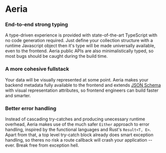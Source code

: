 # Aeria

### End-to-end strong typing

A type-driven experience is provided with state-of-the-art TypeScript with no code generation required. Just define your collection structure with a runtime Javascript object then it's type will be made universally available, even to the frontend. Aeria public APIs are also minimalistically typed, so most bugs should be caught during the build time.

### A more cohesive fullstack

Your data will be visually represented at some point. Aeria makes your backend metadata fully available to the frontend and extends [JSON Schema](https://json-schema.org/) with visual representation attributes, so frontend engineers can build faster and smarter.

### Better error handling

Instead of cascading try-catches and producing unecessary runtime overhead, Aeria makes use of the much safer `Either` approach to error handling, inspired by the functional languages and Rust's `Result<T, E>`. Apart from that, a top level try-catch block already does smart exception handling, so theres no risk a route callback will crash your application -- ever. Break free from exception hell.

